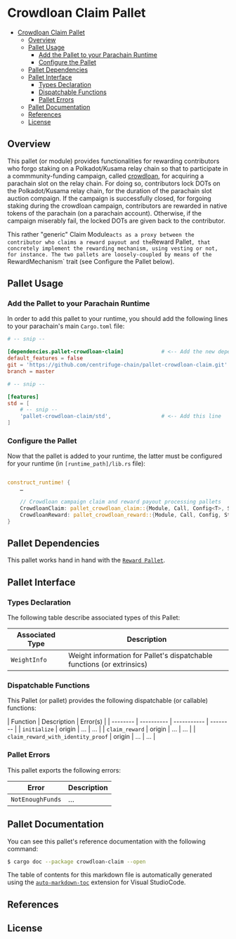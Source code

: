 # Crowdloan Claim Pallet

<!-- TOC -->

- [Crowdloan Claim Pallet](#crowdloan-claim-pallet)
    - [Overview](#overview)
    - [Pallet Usage](#pallet-usage)
        - [Add the Pallet to your Parachain Runtime](#add-the-pallet-to-your-parachain-runtime)
        - [Configure the Pallet](#configure-the-pallet)
    - [Pallet Dependencies](#pallet-dependencies)
    - [Pallet Interface](#pallet-interface)
        - [Types Declaration](#types-declaration)
        - [Dispatchable Functions](#dispatchable-functions)
        - [Pallet Errors](#pallet-errors)
    - [Pallet Documentation](#pallet-documentation)
    - [References](#references)
    - [License](#license)

<!-- /TOC -->

## Overview

This pallet (or module) provides functionalities for rewarding contributors
who forgo staking on a Polkadot/Kusama relay chain so that to participate in
a commmunity-funding campaign, called [crowdloan](https://github.com/paritytech/polkadot/blob/master/runtime/common/src/crowdloan.rs),
for acquiring a parachain slot on the relay chain. For doing so, contributors 
lock DOTs on the Polkadot/Kusama relay chain, for the duration of the parachain 
slot auction compaign. If the campaign is successfully closed, for forgoing staking 
during the crowdloan campaign, contributors are rewarded in native tokens of the 
parachain (on a parachain account). Otherwise, if the campaign miserably fail, the
locked DOTs are given back to the contributor.

This rather "generic" Claim Module` acts as a proxy between the contributor
who claims a reward payout and the `Reward Pallet`, that concretely implement
the rewarding mechanism, using vesting or not, for instance. The two pallets
are loosely-coupled by means of the `RewardMechanism` trait (see Configure 
the Pallet below).

## Pallet Usage

### Add the Pallet to your Parachain Runtime

In order to add this pallet to your runtime, you should add the following lines
to your parachain's main `Cargo.toml` file:

```toml
# -- snip --

[dependencies.pallet-crowdloan-claim]            # <-- Add the new dependency
default_features = false
git = 'https://github.com/centrifuge-chain/pallet-crowdloan-claim.git'
branch = master

# -- snip --

[features]
std = [
    # -- snip --
    'pallet-crowdloan-claim/std',                # <-- Add this line
]
```

### Configure the Pallet

Now that the pallet is added to your runtime,  the latter must be configured
for your runtime (in `[runtime_path]/lib.rs` file):

```rust

construct_runtime! {
    …

    // Crowdloan campaign claim and reward payout processing pallets
    CrowdloanClaim: pallet_crowdloan_claim::{Module, Call, Config<T>, Storage, Event<T>, ValidateUnsigned},
    CrowdloanReward: pallet_crowdloan_reward::{Module, Call, Config, Storage, Event<T>},
}
```
## Pallet Dependencies

This pallet works hand in hand with the [`Reward Pallet`]().

## Pallet Interface

### Types Declaration

The following table describe associated types of this Pallet:

| Associated Type | Description |
| --------------- | ----------- |
| `WeightInfo` | Weight information for Pallet's dispatchable functions (or extrinsics) |

### Dispatchable Functions

This Pallet (or pallet)  provides the following dispatchable (or callable) functions:

| Function | Description | Error(s) |
| -------- | ---------- | ----------- | -------- |
| `initialize` | origin | … | … |
| `claim_reward` | origin | … | … |
| `claim_reward_with_identity_proof` | origin | … | … |

### Pallet Errors

This pallet exports the following errors:

| Error | Description |
| ----- | ----------- |
| `NotEnoughFunds` | … |

## Pallet Documentation

You can see this pallet's reference documentation with the following command:

```sh
$ cargo doc --package crowdloan-claim --open
```

The table of contents for this markdown file is automatically generated using the [`auto-markdown-toc`](https://marketplace.visualstudio.com/items?itemName=huntertran.auto-markdown-toc) extension for Visual StudioCode.

## References

## License
